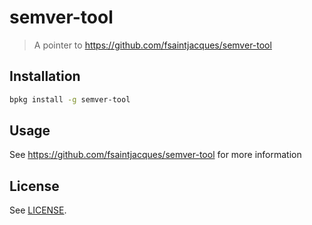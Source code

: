 semver-tool
===========

> A pointer to https://github.com/fsaintjacques/semver-tool

## Installation

```sh
bpkg install -g semver-tool
```

## Usage

See https://github.com/fsaintjacques/semver-tool for more information

## License

See [LICENSE](https://github.com/fsaintjacques/semver-tool/blob/master/LICENSE).
